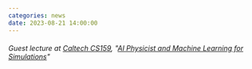 ```yaml
---
categories: news
date: 2023-08-21 14:00:00
---
```


###### Guest lecture at [Caltech CS159](https://sites.google.com/view/cs159/lectures?authuser=0), "[AI Physicist and Machine Learning for Simulations](https://drive.google.com/file/d/1cYFChLUVJZakZhnF81kNlS14WBV2HnQL/view?usp=sharing)"
